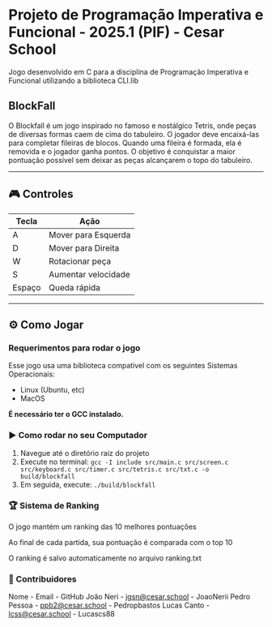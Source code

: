 # Projeto de Programação Imperativa e Funcional - 2025.1 (PIF) - Cesar School

Jogo desenvolvido em C para a disciplina de Programação Imperativa e Funcional utilizando a biblioteca CLI.lib

## BlockFall

O Blockfall é um jogo inspirado no famoso e nostálgico Tetris, onde peças de diversas formas caem de cima do tabuleiro. O jogador deve encaixá-las para completar fileiras de blocos. Quando uma fileira é formada, ela é removida e o jogador ganha pontos. O objetivo é conquistar a maior pontuação possível sem deixar as peças alcançarem o topo do tabuleiro.

---

## 🎮 Controles

| Tecla | Ação                  |
|-------|-----------------------|
| A     | Mover para Esquerda   |
| D     | Mover para Direita    |
| W     | Rotacionar peça       |
| S     | Aumentar velocidade   |
| Espaço| Queda rápida          |

---

## ⚙️ Como Jogar

### Requerimentos para rodar o jogo
Esse jogo usa uma biblioteca compatível com os seguintes Sistemas Operacionais:
- Linux (Ubuntu, etc)
- MacOS

**É necessário ter o GCC instalado.**

### ▶️ Como rodar no seu Computador
1. Navegue até o diretório raiz do projeto
2. Execute no terminal:
```gcc -I include src/main.c src/screen.c src/keyboard.c src/timer.c src/tetris.c src/txt.c -o build/blockfall```
3. Em seguida, execute:
```./build/blockfall```

### 🏆 Sistema de Ranking
O jogo mantém um ranking das 10 melhores pontuações

Ao final de cada partida, sua pontuação é comparada com o top 10

O ranking é salvo automaticamente no arquivo ranking.txt

### 👥 Contribuidores
Nome - Email - GitHub
João Neri	- jgsn@cesar.school	- JoaoNerii
Pedro Pessoa	- ppb2@cesar.school -	Pedropbastos
Lucas Canto	- lcss@cesar.school	- Lucascs88
